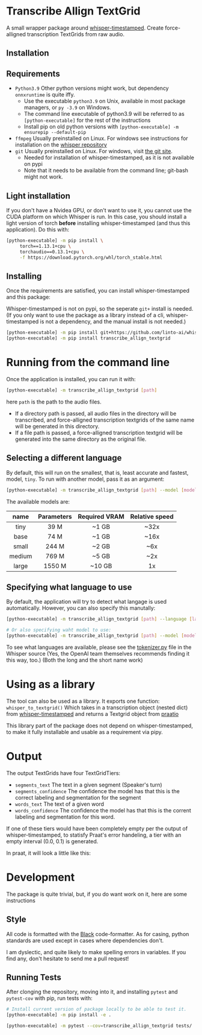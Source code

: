 # Transcribe Allign TextGrid

A small wrapper package around [whisper-timestamped](https://github.com/linto-ai/whisper-timestamped). Create force-alligned transcription TextGrids from raw audio.

## Installation

## Requirements
* `Python3.9` Other python versions might work, but dependency `onnxruntime` is quite iffy.
    * Use the executable `python3.9` on Unix, available in most package managers, or `py -3.9` on Windows.
    * The command line executable of python3.9 will be referred to as `[python-executable]` for the rest of the instructions
    * Install pip on old python versions with `[python-executable] -m ensurepip --default-pip`
* `ffmpeg` Usually preinstalled on Linux. For windows see instructions for installation on the [whisper repository](https://github.com/openai/whisper)
* `git` Usually preinstalled on Linux. For windows, visit [the git site](https://git-scm.com/download/win). 
    * Needed for installation of whisper-timestamped, as it is not available on pypi
    * Note that it needs to be available from the command line; git-bash might not work.

## Light installation
If you don't have a Nvidea GPU, or don't want to use it, you cannot use the CUDA platform on which Whisper is run. In this case, you should install a light version of torch **before** installing whisper-timestamped (and thus this application). Do this with:
```bash
[python-executable] -m pip install \
     torch==1.13.1+cpu \
     torchaudio==0.13.1+cpu \
     -f https://download.pytorch.org/whl/torch_stable.html
```

## Installing
Once the requirements are satisfied, you can install whisper-timestamped and this package:

Whisper-timestamped is not on pypi, so the seperate `git+` install is needed. (If you only want to use the package as a library instead of a cli, whisper-timestamped is not a dependency, and the manual install is not needed.)
```bash
[python-executable] -m pip install git+https://github.com/linto-ai/whisper-timestamped
[python-executable] -m pip install transcribe_allign_textgrid
```

# Running from the command line
Once the application is installed, you can run it with:
```bash
[python-executable] -m transcribe_allign_textgrid [path]
```

here `path` is the path to the audio files. 
* If a directory path is passed, all audio files in the directory will be transcribed, and force-alligned transcription textgrids of the same name will be generated in this directory.
* If a file path is passed, a force-alligned transcription textgrid will be generated into the same directory as the original file.

## Selecting a different language
By default, this will run on the smallest, that is, least accurate and fastest, model, `tiny`. To run with another model, pass it as an argument:
```bash
[python-executable] -m transcribe_allign_textgrid [path] --model [model]
```

The available models are:

|  name  | Parameters | Required VRAM | Relative speed |
|:------:|:----------:|:-------------:|:--------------:|
|  tiny  |    39 M    |     ~1 GB     |      ~32x      |
|  base  |    74 M    |     ~1 GB     |      ~16x      |
| small  |   244 M    |     ~2 GB     |      ~6x       |
| medium |   769 M    |     ~5 GB     |      ~2x       |
| large  |   1550 M   |    ~10 GB     |       1x       |

## Specifying what language to use
By default, the application will try to detect what langage is used automatically. However, you can also specify this manutally:
```bash
[python-executable] -m transcribe_allign_textgrid [path] --language [language]

# Or also specifying waht model to use:
[python-executable] -m transcribe_allign_textgrid [path] --model [model] --language [language]
```

To see what languages are available, please see the [tokenizer.py](https://github.com/openai/whisper/blob/main/whisper/tokenizer.py) file in the Whisper source (Yes, the OpenAI team themselves recommends finding it this way, too.) (Both the long and the short name work)

# Using as a library
The tool can also be used as a library. It exports one function: `whisper_to_textgrid()` Which takes in a transcription object (nested dict) from [whisper-timestamped](https://github.com/linto-ai/whisper-timestamped) and returns a Textgrid object from [praatio](https://github.com/timmahrt/praatIO)

This library part of the package does not depend on whisper-timestamped, to make it fully installable and usable as a requirement via pipy.

# Output
The output TextGrids have four TextGridTiers:
* `segments_text` The text in a given segment (Speaker's turn)
* `segments_confidence` The confidence the model has that this is the correct labeling and segmentation for the segment
* `words_text` The text of a given word
* `words_confidence` The confidence the model has that this is the corrent labeling and segmentation for this word.

If one of these tiers would have been completely empty per the output of whisper-timestamped, to statisfy Praat's error handeling, a tier with an empty interval (0.0, 0.1) is generated.

In praat, it will look a little like this:

# Development
The package is quite trivial, but, if you do want work on it, here are some instructions


## Style
All code is formatted with the [Black](https://github.com/psf/black) code-formatter. As for casing, python standards are used except in cases where dependencies don't.

I am dyslectic, and quite likely to make spelling errors in variables. If you find any, don't hesitate to send me a pull request!

## Running Tests
After clonging the repository, moving into it, and installing `pytest` and `pytest-cov` with pip, run tests with:
```bash
# Install current version of package locally to be able to test it.
[python-executable] -m pip install -e .

[python-executable] -m pytest --cov=transcribe_allign_textgrid tests/
```
